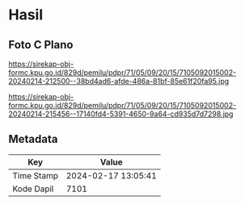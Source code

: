 # Hasil

## Foto C Plano

https://sirekap-obj-formc.kpu.go.id/829d/pemilu/pdpr/71/05/09/20/15/7105092015002-20240214-212500--38bd4ad6-afde-486a-81bf-85e61f20fa95.jpg

https://sirekap-obj-formc.kpu.go.id/829d/pemilu/pdpr/71/05/09/20/15/7105092015002-20240214-215456--17140fd4-5391-4650-9a64-cd935d7d7298.jpg


## Metadata

| Key        | Value               |
| ---------- | ------------------- |
| Time Stamp | 2024-02-17 13:05:41 |
| Kode Dapil | 7101                |



